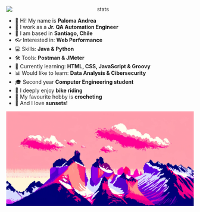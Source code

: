 <p align="center">
  <img src="https://github-readme-streak-stats.herokuapp.com/?user=palomaandrea&theme=buefy&hide_border=true" alt="stats" style="display: block; margin: 0 auto">
</p>

- 🌺 Hi! My name is **Paloma Andrea**
- 💼 I work as a **Jr. QA Automation Engineer**
- 🗿 I am based in **Santiago, Chile**
- 👓 Interested in: **Web Performance**
- 💻 Skills: **Java & Python**
- 🛠️ Tools: **Postman & JMeter**
- 💾 Currently learning: **HTML, CSS, JavaScript & Groovy**
- 📊 Would like to learn: **Data Analysis & Cibersecurity**
- 🎓 Second year **Computer Engineering student**
- 🚴 I deeply enjoy **bike riding**
- 🧶 My favourite hobby is **crocheting**
- 🌆 And I love **sunsets!**

<img src="chilean-torres-del-paine-in-a-pink-sunset.png" alt="Chile's Torres del Paine but in a pink sunset">
